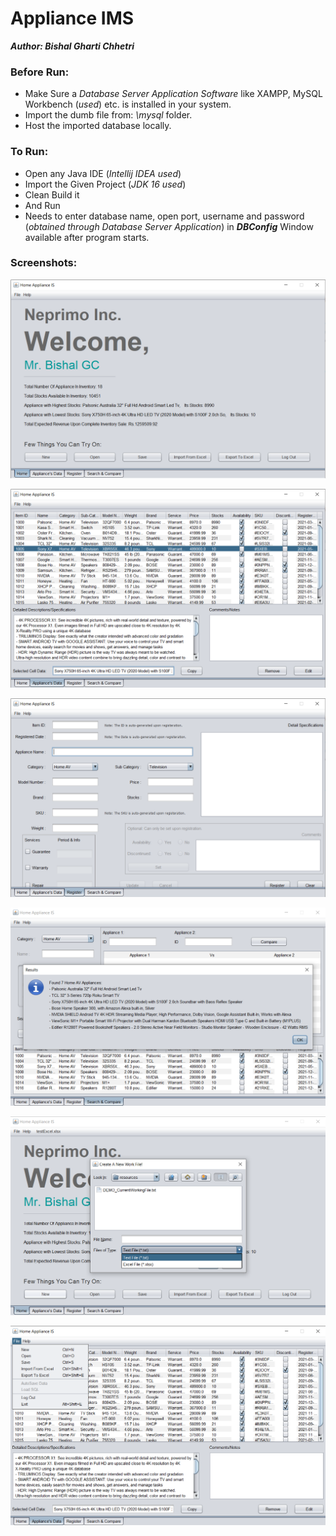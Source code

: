 # Appliance IMS
**_Author: Bishal Gharti Chhetri_**

### Before Run:
- Make Sure a *Database Server Application Software*  like XAMPP, MySQL Workbench (*used*) etc. is installed in your system.
- Import the dumb file from: *\\mysql* folder.
- Host the imported database locally.

### To Run:
- Open any Java IDE (*Intellij IDEA used*)
- Import the Given Project (*JDK 16 used*)
- Clean Build it
- And Run
- Needs to enter database name, open port, username and password (*obtained through Database Server Application*) in ***DBConfig*** Window available after program starts.

### Screenshots:

![Appliance home](images/home.png?raw=true)

![Appliance Data](images/adata.png?raw=true)

![Appliance Register](images/register.png?raw=true)

![Appliance Search](images/search.png?raw=true)

![Appliance New](images/new.png?raw=true)

![Appliance Menu](images/menu.png?raw=true)